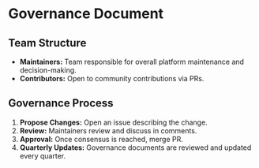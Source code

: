 # Governance Document

## Team Structure

- **Maintainers:** Team responsible for overall platform maintenance and decision-making.
- **Contributors:** Open to community contributions via PRs.

## Governance Process

1. **Propose Changes:** Open an issue describing the change.
2. **Review:** Maintainers review and discuss in comments.
3. **Approval:** Once consensus is reached, merge PR.
4. **Quarterly Updates:** Governance documents are reviewed and updated every quarter.
